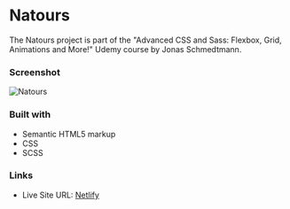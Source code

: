 # Natours

The Natours project is part of the "Advanced CSS and Sass: Flexbox, Grid, Animations and More!" Udemy course by Jonas Schmedtmann. 

### Screenshot

![Natours](https://github.com/gab-holik/Natours/assets/97192580/551b159e-90ad-4fbc-b3a3-6cdc2c1a437a)

### Built with
- Semantic HTML5 markup
- CSS
- SCSS

### Links

- Live Site URL: [Netlify](https://664a7d08da79e81cc5b95e9b--eclectic-paprenjak-ed8345.netlify.app/)
